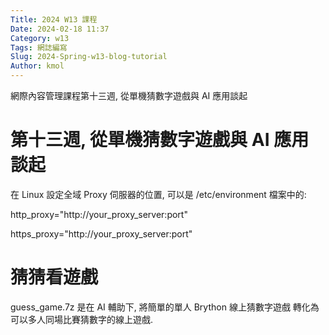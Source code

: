 ```yaml
---
Title: 2024 W13 課程
Date: 2024-02-18 11:37
Category: w13
Tags: 網誌編寫
Slug: 2024-Spring-w13-blog-tutorial
Author: kmol
---
```


網際內容管理課程第十三週, 從單機猜數字遊戲與 AI 應用談起

<!-- PELICAN_END_SUMMARY -->

# 第十三週, 從單機猜數字遊戲與 AI 應用談起
在 Linux 設定全域 Proxy 伺服器的位置, 可以是 /etc/environment 檔案中的:

http_proxy="http://your_proxy_server:port"

https_proxy="http://your_proxy_server:port"

# 猜猜看遊戲
guess_game.7z 是在 AI 輔助下, 將簡單的單人 Brython 線上猜數字遊戲 轉化為可以多人同場比賽猜數字的線上遊戲.